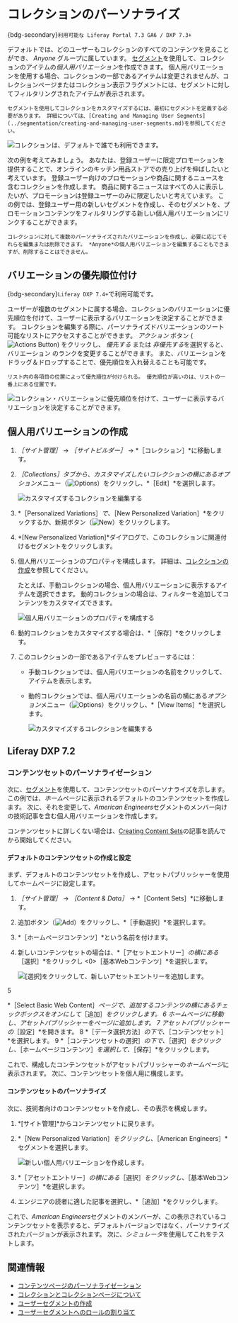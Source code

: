 # コレクションのパーソナライズ

{bdg-secondary}`利用可能な Liferay Portal 7.3 GA6 / DXP 7.3+`

デフォルトでは、どのユーザーもコレクションのすべてのコンテンツを見ることができ、 *Anyone* グループに属しています。 [セグメント](../segmentation/creating-and-managing-user-segments.md)を使用して、コレクションのアイテムの*個人用バリエーション*を作成できます。 個人用バリエーションを使用する場合、コレクションの一部であるアイテムは変更されませんが、コレクションページまたはコレクション表示フラグメントには、セグメントに対してフィルタリングされたアイテムが表示されます。

```{note}
セグメントを使用してコレクションをカスタマイズするには、最初にセグメントを定義する必要があります。 詳細については、[Creating and Managing User Segments](../segmentation/creating-and-managing-user-segments.md)を参照してください。
```

![コレクションは、デフォルトで誰でも利用できます。](./personalizing-collections/images/01.png)

次の例を考えてみましょう。 あなたは、登録ユーザーに限定プロモーションを提供することで、オンラインのキッチン用品ストアでの売り上げを伸ばしたいと考えています。 登録ユーザー向けのプロモーションや商品に関するニュースを含むコレクションを作成します。 商品に関するニュースはすべての人に表示したいが、プロモーションは登録ユーザーのみに限定したいと考えています。 この例では、登録ユーザー用の新しいセグメントを作成し、そのセグメントを、プロモーションコンテンツをフィルタリングする新しい個人用バリエーションにリンクすることができます。

```{tip}
コレクションに対して複数のパーソナライズされたバリエーションを作成し、必要に応じてそれらを編集または削除できます。 *Anyone*の個人用バリエーションを編集することもできますが、削除することはできません。
```

## バリエーションの優先順位付け

{bdg-secondary}`Liferay DXP 7.4+`で利用可能です。

ユーザーが複数のセグメントに属する場合、コレクションのバリエーションに優先順位を付けて、ユーザーに表示するバリエーションを決定することができます。 コレクションを編集する際に、パーソナライズドバリエーションのソート可能なリストにアクセスすることができます。 *アクション* ボタン (![Actions Button](../../../images/icon-actions.png)) をクリックし、 *優先する* または *非優先する*を選択すると、バリエーション のランクを変更することができます。 また、バリエーションをドラッグ＆ドロップすることで、優先順位を入れ替えることも可能です。

```{note}
リスト内の各項目の位置によって優先順位が付けられる。 優先順位が高いのは、リストの一番上にある位置です。
```

![コレクション・バリエーションに優先順位を付けて、ユーザーに表示するバリエーションを決定することができます。](./personalizing-collections/images/02.png)

## 個人用バリエーションの作成

1. *［サイト管理］* &rarr; *［サイトビルダー］* &rarr; *［コレクション］*に移動します。
1. *［Collections］*タブから、カスタマイズしたいコレクションの横にある*オプション*メニュー（![Options](../../../images/icon-staging-bar-options.png)）をクリックし、*［Edit］*を選択します。

    ![カスタマイズするコレクションを編集する](./personalizing-collections/images/03.png)

1. *［Personalized Variations］*で、*［New Personalized Variation］*をクリックするか、新規ボタン（![New](../../../images/icon-plus.png)）をクリックします。
1. *[New Personalized Variation]*ダイアログで、このコレクションに関連付けるセグメントをクリックします。
1. 個人用バリエーションのプロパティを構成します。 詳細は、[コレクションの作成](../../../content-authoring-and-management/collections-and-collection-pages/creating-collections.md)を参照してください。

    たとえば、手動コレクションの場合、個人用バリエーションに表示するアイテムを選択できます。 動的コレクションの場合は、フィルターを追加してコンテンツをカスタマイズできます。

    ![個人用バリエーションのプロパティを構成する](./personalizing-collections/images/04.png)

1. 動的コレクションをカスタマイズする場合は、*［保存］*をクリックします。
1. このコレクションの一部であるアイテムをプレビューするには：
    - 手動コレクションでは、個人用バリエーションの名前をクリックして、アイテムを表示します。
    - 動的コレクションでは、個人用バリエーションの名前の横にある*オプション*メニュー（![Options](../../../images/icon-staging-bar-options.png)）をクリックし、*［View Items］*を選択します。

        ![カスタマイズするコレクションを編集する](./personalizing-collections/images/05.png)

## Liferay DXP 7.2

### コンテンツセットのパーソナライゼーション

次に、[セグメント](../segmentation/creating-and-managing-user-segments.md)を使用して、コンテンツセットのパーソナライズを示します。 この例では、*ホーム*ページに表示されるデフォルトのコンテンツセットを作成します。 次に、それを変更して、*American Engineers*セグメントのメンバー向けの技術記事を含む個人用バリエーションを作成します。

コンテンツセットに詳しくない場合は、[Creating Content Sets](../../../content-authoring-and-management/collections-and-collection-pages/creating-collections.md#creating-content-sets)の記事を読んでから開始してください。

#### デフォルトのコンテンツセットの作成と設定

まず、デフォルトのコンテンツセットを作成し、アセットパブリッシャーを使用してホームページに設定します。

1. *［サイト管理］* &rarr; *［Content & Data］* &rarr; *［Content Sets］*に移動します。
2. 追加ボタン（![Add](../../../images/icon-add.png)）をクリックし、*［手動選択］*を選択します。
3. *［ホームページコンテンツ］*という名前を付けます。
4. 新しいコンテンツセットの場合は、*［アセットエントリー］*の横にある*［選択］*をクリックし <0>［基本Webコンテンツ］*を選択します。</p>

    ![[選択]をクリックして、新しいアセットエントリーを追加します。](./personalizing-collections/images/06.png)</li>

5

*［Select Basic Web Content］*ページで、追加するコンテンツの横にあるチェックボックスをオンにして*［追加］*をクリックします。
6 *ホーム*ページに移動し、アセットパブリッシャーをページに追加します。
7 アセットパブリッシャーの*［設定］*を開きます。
8 *［データ選択方法］*の下で、*［コンテンツセット］*を選択します。
9 *［コンテンツセットの選択］*の下で、*［選択］*をクリックし、*［ホームページコンテンツ］*を選択して、*［保存］*をクリックします。</ol>

これで、構成したコンテンツセットがアセットパブリッシャーの*ホームページ*に表示されます。 次に、コンテンツセットを個人用に構成します。

#### コンテンツセットのパーソナライズ

次に、技術者向けのコンテンツセットを作成し、その表示を構成します。

1. *[サイト管理]*からコンテンツセットに戻ります。
2. *［New Personalized Variation］*をクリックし、*［American Engineers］*セグメントを選択します。

    ![新しい個人用バリエーションを作成します。](./personalizing-collections/images/07.png)

3. *［アセットエントリー］*の横にある*［選択］*をクリックし、*［基本Webコンテンツ］*を選択します。
4. エンジニアの読者に適した記事を選択し、*［追加］*をクリックします。

これで、*American Engineers*セグメントのメンバーが、この表示されているコンテンツセットを表示すると、デフォルトバージョンではなく、パーソナライズされたバージョンが表示されます。 次に、*シミュレータ*を使用してこれをテストします。

## 関連情報

- [コンテンツページのパーソナライゼーション](./content-page-personalization.md)
- [コレクションとコレクションページについて](../../../content-authoring-and-management/collections-and-collection-pages/about-collections-and-collection-pages.md)
- [ユーザーセグメントの作成](../segmentation/creating-and-managing-user-segments.md)
- [ユーザーセグメントへのロールの割り当て](../../../users-and-permissions/roles-and-permissions/assigning-roles-to-user-segments.md)

